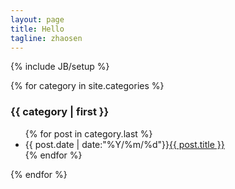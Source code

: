 ```yaml
---
layout: page
title: Hello
tagline: zhaosen
---
```

{% include JB/setup %}




<!-- ## Pages List -->
<!-- <ul>
{% for member in site.data.members %}
  <li>
    <a href="https://github.com/{{ member.github }}">
      {{ member.name }}
    </a>
  </li>
{% endfor %}
</ul> -->

{% for category in site.categories %}
<h3>{{ category | first }}</h3> 
<ul class="arc-list">
{% for post in category.last %} 
<li>{{ post.date | date:"%Y/%m/%d"}}<a href="{{ post.url }}">{{ post.title }}</a></li>
{% endfor %}
</ul> 
{% endfor %}



  


